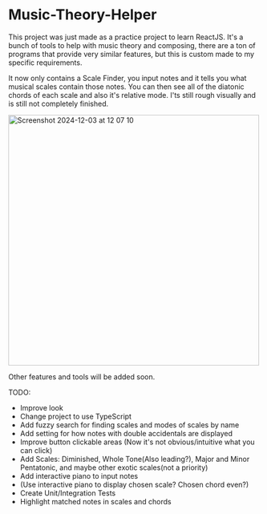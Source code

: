 # Music-Theory-Helper

This project was just made as a practice project to learn ReactJS. It's a bunch of tools to help with music theory and composing, there are a ton of programs that provide very similar features, but this is custom made to my specific requirements.

It now only contains a Scale Finder, you input notes and it tells you what musical scales contain those notes. You can then see all of the diatonic chords of each scale and also it's relative mode.
I'ts still rough visually and is still not completely finished.

<img width="500" alt="Screenshot 2024-12-03 at 12 07 10" src="https://github.com/user-attachments/assets/06f5f1db-4b40-45e4-9ab2-4665222fa7b4">



Other features and tools will be added soon.

TODO:
- Improve look
- Change project to use TypeScript
- Add fuzzy search for finding scales and modes of scales by name
- Add setting for how notes with double accidentals are displayed
- Improve button clickable areas (Now it's not obvious/intuitive what you can click)
- Add Scales: Diminished, Whole Tone(Also leading?), Major and Minor Pentatonic, and maybe other exotic scales(not a priority)
- Add interactive piano to input notes
- (Use interactive piano to display chosen scale? Chosen chord even?)
- Create Unit/Integration Tests
- Highlight matched notes in scales and chords
